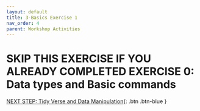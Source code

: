 ```yaml
---
layout: default
title: 3-Basics Exercise 1
nav_order: 4
parent: Workshop Activities
---
```

# SKIP THIS EXERCISE IF YOU ALREADY COMPLETED EXERCISE 0:  Data types and Basic commands

[NEXT STEP: Tidy Verse and Data Manipulation](tidy-verse-data.html){: .btn .btn-blue }
